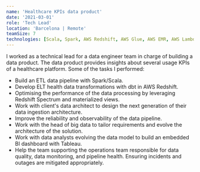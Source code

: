 ```yaml
---
name: 'Healthcare KPIs data product'
date: '2021-03-01'
role: 'Tech Lead'
location: 'Barcelona | Remote'
teamSize: 7
technologies: [Scala, Spark, AWS Redshift, AWS Glue, AWS EMR, AWS Lambda, dbt, deequ]
---
```


I worked as a technical lead for a data engineer team in charge of building a data product. The data product provides insights about several usage KPIs of a healthcare platform. Some of the tasks I performed:

-   Build an ETL data pipeline with Spark/Scala.
-   Develop ELT health data transformations with dbt in AWS Redshift.
-   Optimising the performance of the data processing by leveraging Redshift Spectrum and materialized views.
-   Work with client's data architect to design the next generation of their data ingestion architecture.
-   Improve the reliability and observability of the data pipeline.
-   Work with the head of big data to tailor requirements and evolve the architecture of the solution.
-   Work with data analysts evolving the data model to build an embedded BI dashboard with Tableau.
-   Help the team supporting the operations team responsible for data quality, data monitoring, and pipeline health. Ensuring incidents and outages are mitigated appropriately.
